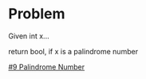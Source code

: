 
# Problem
Given int x...

return bool, if x is a palindrome number

[\#9 Palindrome Number](https://leetcode.com/problems/palindrome-number/)
